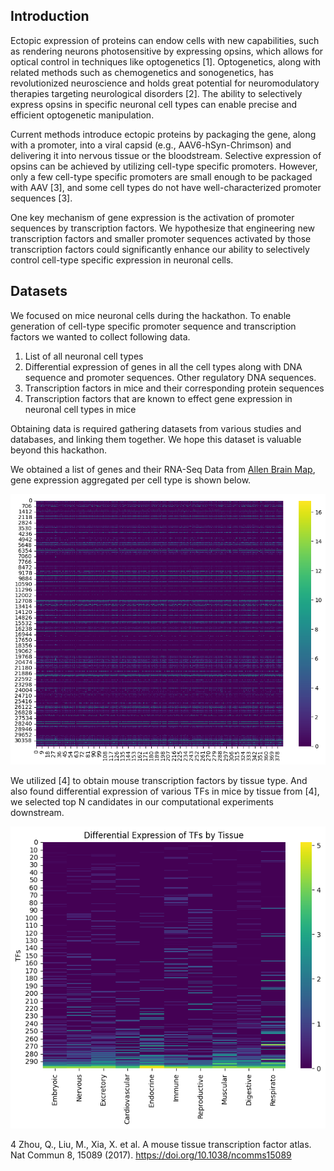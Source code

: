 ## Introduction

Ectopic expression of proteins can endow cells with new capabilities, such as rendering neurons photosensitive by expressing opsins, which allows for optical control in techniques like optogenetics [1]. Optogenetics, along with related methods such as chemogenetics and sonogenetics, has revolutionized neuroscience and holds great potential for neuromodulatory therapies targeting neurological disorders [2]. The ability to selectively express opsins in specific neuronal cell types can enable precise and efficient optogenetic manipulation.

Current methods introduce ectopic proteins by packaging the gene, along with a promoter, into a viral capsid (e.g., AAV6-hSyn-Chrimson) and delivering it into nervous tissue or the bloodstream. Selective expression of opsins can be achieved by utilizing cell-type specific promoters. However, only a few cell-type specific promoters are small enough to be packaged with AAV [3], and some cell types do not have well-characterized promoter sequences [3].

One key mechanism of gene expression is the activation of promoter sequences by transcription factors. We hypothesize that engineering new transcription factors and smaller promoter sequences activated by those transcription factors could significantly enhance our ability to selectively control cell-type specific expression in neuronal cells.

## Datasets

We focused on mice neuronal cells during the hackathon. To enable generation of cell-type specific promoter sequence and transcription factors we wanted to collect following data. 

1. List of all neuronal cell types
2. Differential expression of genes in all the cell types along with DNA sequence and promoter sequences. Other regulatory DNA sequences. 
3. Transcription factors in mice and their corresponding protein sequences
4. Transcription factors that are known to effect gene expression in neuronal cell types in mice

Obtaining data is required gathering datasets from various studies and databases, and linking them together. We hope this dataset is valuable beyond this hackathon. 

We obtained a list of genes and their RNA-Seq Data from [Allen Brain Map](http://portal.brain-map.org/atlases-and-data/rnaseq), gene expression aggregated per cell type is shown below. 

<p align="center">
  <img src="genes_trimmed.png" alt="gene expression aggregated per cell type" width="600">
</p>

We utilized [4] to obtain mouse transcription factors by tissue type. And also found differential expression of various TFs in mice by tissue from [4], we selected top N candidates in our computational experiments downstream. 

<p align="center">
  <img src="tfs.png" alt="gene expression aggregated per cell type" width="600">
</p>





4 Zhou, Q., Liu, M., Xia, X. et al. A mouse tissue transcription factor atlas. Nat Commun 8, 15089 (2017). https://doi.org/10.1038/ncomms15089
